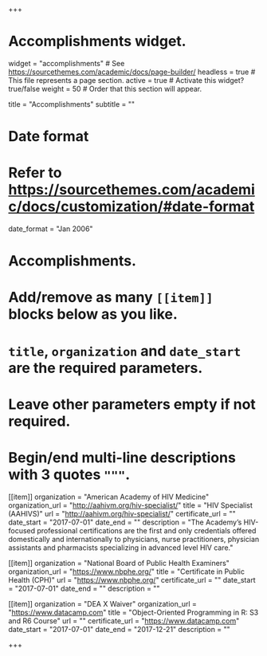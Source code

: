 +++
# Accomplishments widget.
widget = "accomplishments"  # See https://sourcethemes.com/academic/docs/page-builder/
headless = true  # This file represents a page section.
active = true  # Activate this widget? true/false
weight = 50  # Order that this section will appear.

title = "Accomplish&shy;ments"
subtitle = ""

# Date format
#   Refer to https://sourcethemes.com/academic/docs/customization/#date-format
date_format = "Jan 2006"

# Accomplishments.
#   Add/remove as many `[[item]]` blocks below as you like.
#   `title`, `organization` and `date_start` are the required parameters.
#   Leave other parameters empty if not required.
#   Begin/end multi-line descriptions with 3 quotes `"""`.

[[item]]
  organization = "American Academy of HIV Medicine"
  organization_url = "http://aahivm.org/hiv-specialist/"
  title = "HIV Specialist (AAHIVS)"
  url = "http://aahivm.org/hiv-specialist/"
  certificate_url = ""
  date_start = "2017-07-01"
  date_end = ""
  description = "The Academy’s HIV-focused professional certifications are the first and only credentials offered domestically and internationally to physicians, nurse practitioners, physician assistants and pharmacists specializing in advanced level HIV care."

[[item]]
  organization = "National Board of Public Health Examiners"
  organization_url = "https://www.nbphe.org/"
  title = "Certificate in Public Health (CPH)"
  url = "https://www.nbphe.org/"
  certificate_url = ""
  date_start = "2017-07-01"
  date_end = ""
  description = ""
  
[[item]]
  organization = "DEA X Waiver"
  organization_url = "https://www.datacamp.com"
  title = "Object-Oriented Programming in R: S3 and R6 Course"
  url = ""
  certificate_url = "https://www.datacamp.com"
  date_start = "2017-07-01"
  date_end = "2017-12-21"
  description = ""

+++
